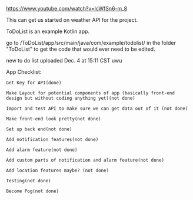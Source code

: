 https://www.youtube.com/watch?v=lcWfSn6-m_8

This can get us started on weather API for the project.

ToDoList is an example Kotlin app. 

go to /ToDoList/app/src/main/java/com/example/todolist/  in the folder "ToDoList"
to get the code that would ever need to be edited.

new to do list uploaded Dec. 4 at 15:11 CST uwu

App Checklist:

    Get Key for API(done)
  
    Make Layout for potential components of app (basically front-end design but without coding anything yet)(not done)
  
    Import and test API to make sure we can get data out of it (not done)
  
    Make front-end look pretty(not done)
  
    Set up back end(not done)
 
    Add notification features(not done)
 
    Add alarm feature(not done)
 
    Add custom parts of notification and alarm feature(not done)
 
    Add location features maybe? (not done)
 
    Testing(not done)

    Become Pog(not done)
  
  
